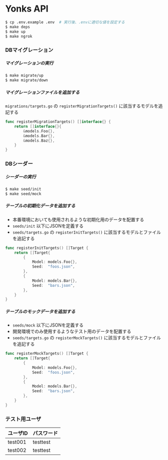 # Yonks API

```bash
$ cp .env.example .env  # 実行後、.envに適切な値を設定する
$ make deps
$ make up
$ make ngrok
```

### DBマイグレーション

##### マイグレーションの実行

```bash
$ make migrate/up
$ make migrate/down
```

##### マイグレーションファイルを追加する

`migrations/targets.go` の `registerMigrationTargets()` に該当するモデルを追記する

```go
func registerMigrationTargets() []interface{} {
	return []interface{}{
		&models.Foo{},
		&models.Bar{},
		&models.Baz{},
	}
}
```

### DBシーダー

##### シーダーの実行

```bash
$ make seed/init
$ make seed/mock
```

##### テーブルの初期化データを追加する

- 本番環境においても使用されるような初期化用のデータを配置する
- `seeds/init` 以下にJSONを定義する
- `seeds/targets.go` の `registerInitTargets()` に該当するモデルとファイルを追記する

```go
func registerInitTargets() []Target {
	return []Target{
		{
			Model: models.Foo{},
			Seed:  "foos.json",
		},
		{
			Model: models.Bar{},
			Seed:  "bars.json",
		},
	}
}
```

##### テーブルのモックデータを追加する

- `seeds/mock` 以下にJSONを定義する
- 開発環境でのみ使用するようなテスト用のデータを配置する
- `seeds/targets.go` の `registerMockTargets()` に該当するモデルとファイルを追記する

```go
func registerMockTargets() []Target {
	return []Target{
		{
			Model: models.Foo{},
			Seed:  "foos.json",
		},
		{
			Model: models.Bar{},
			Seed:  "bars.json",
		},
	}
}
```

### テスト用ユーザ

|ユーザID|パスワード|
|:--|:--|
|test001|testtest|
|test002|testtest|
